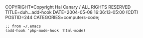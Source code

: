 COPYRIGHT=Copyright Hal Canary / ALL RIGHTS RESERVED
TITLE=duh...add-hook
DATE=2004-05-08 16:36:13-05:00 (CDT)
POSTID=244
CATEGORIES=computers-code;

    
    ;; from ~/.emacs
    (add-hook 'php-mode-hook 'html-mode)
